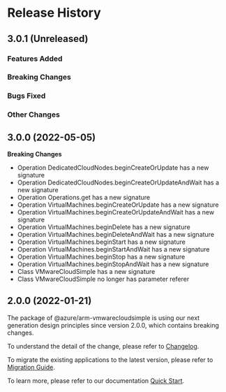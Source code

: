 # Release History

## 3.0.1 (Unreleased)

### Features Added

### Breaking Changes

### Bugs Fixed

### Other Changes

## 3.0.0 (2022-05-05)
    
**Breaking Changes**

  - Operation DedicatedCloudNodes.beginCreateOrUpdate has a new signature
  - Operation DedicatedCloudNodes.beginCreateOrUpdateAndWait has a new signature
  - Operation Operations.get has a new signature
  - Operation VirtualMachines.beginCreateOrUpdate has a new signature
  - Operation VirtualMachines.beginCreateOrUpdateAndWait has a new signature
  - Operation VirtualMachines.beginDelete has a new signature
  - Operation VirtualMachines.beginDeleteAndWait has a new signature
  - Operation VirtualMachines.beginStart has a new signature
  - Operation VirtualMachines.beginStartAndWait has a new signature
  - Operation VirtualMachines.beginStop has a new signature
  - Operation VirtualMachines.beginStopAndWait has a new signature
  - Class VMwareCloudSimple has a new signature
  - Class VMwareCloudSimple no longer has parameter referer
    
    
## 2.0.0 (2022-01-21)

The package of @azure/arm-vmwarecloudsimple is using our next generation design principles since version 2.0.0, which contains breaking changes.

To understand the detail of the change, please refer to [Changelog](https://aka.ms/js-track2-changelog).

To migrate the existing applications to the latest version, please refer to [Migration Guide](https://aka.ms/js-track2-migration-guide).

To learn more, please refer to our documentation [Quick Start](https://aka.ms/js-track2-quickstart).

